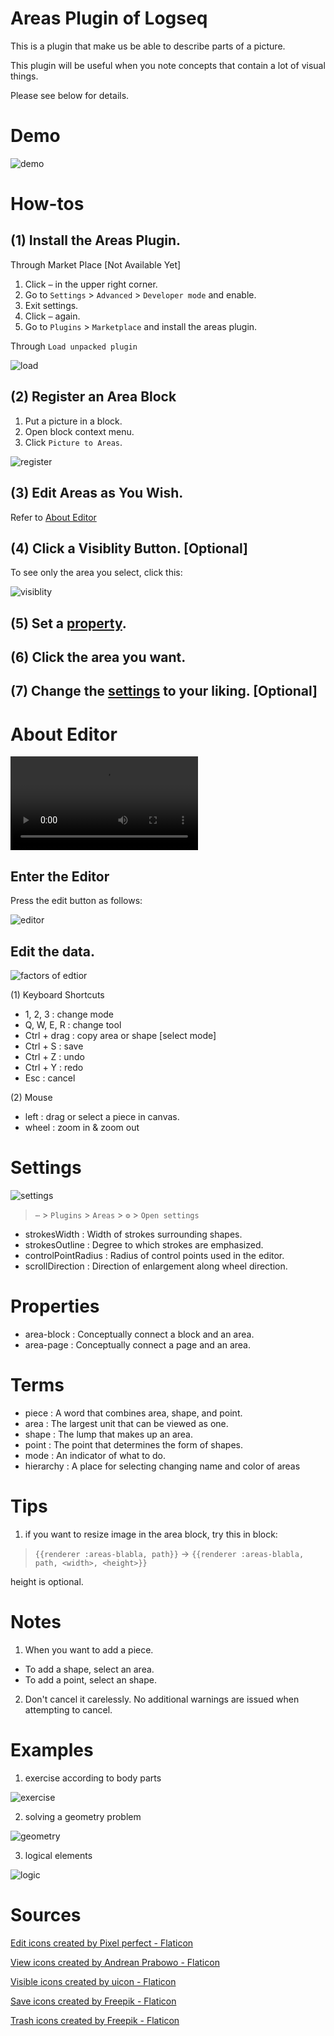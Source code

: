 # Areas Plugin of Logseq
This is a plugin that make us be able to describe parts of a picture.

This plugin will be useful when you note concepts that contain a lot of visual things.

Please see below for details.

# Demo

![demo](./images/demo.gif)

# How-tos
## (1) Install the Areas Plugin.
Through Market Place \[Not Available Yet\]

1. Click `⋯` in the upper right corner.
2. Go to `Settings` > `Advanced` > `Developer mode` and enable.
3. Exit settings.
4. Click `⋯` again.
5. Go to `Plugins` > `Marketplace` and install the areas plugin.

Through `Load unpacked plugin`

![load](./images/1.png)

## (2) Register an Area Block
1. Put a picture in a block.
2. Open block context menu.
3. Click `Picture to Areas`.

![register](./images/2.png)

## (3) Edit Areas as You Wish.
Refer to [About Editor](#about-editor)
## (4) Click a Visiblity Button. \[Optional\]
To see only the area you select, click this:

![visiblity](./images/3.png)

## (5) Set a [property](#properties).
## (6) Click the area you want.
## (7) Change the [settings](#settings) to your liking. \[Optional\]

# About Editor

![editor video](./videos/editor.mp4)

## Enter the Editor
Press the edit button as follows:

![editor](./images/4.png)

## Edit the data.

![factors of edtior](./images/5.png)

(1) Keyboard Shortcuts

+ 1, 2, 3 : change mode
+ Q, W, E, R : change tool
+ Ctrl + drag : copy area or shape \[select mode\]
+ Ctrl + S : save
+ Ctrl + Z : undo
+ Ctrl + Y : redo
+ Esc : cancel

(2) Mouse

+ left : drag or select a piece in canvas.
+ wheel : zoom in & zoom out

# Settings

![settings](./images/6.png)
> `⋯` > `Plugins` > `Areas` > `⚙️` > `Open settings`

+ strokesWidth : Width of strokes surrounding shapes.
+ strokesOutline : Degree to which strokes are emphasized.
+ controlPointRadius : Radius of control points used in the editor.
+ scrollDirection : Direction of enlargement along wheel direction.

# Properties
+ area-block : Conceptually connect a block and an area.
+ area-page : Conceptually connect a page and an area.

# Terms
+ piece : A word that combines area, shape, and point.
+ area : The largest unit that can be viewed as one.
+ shape : The lump that makes up an area.
+ point : The point that determines the form of shapes.
+ mode : An indicator of what to do.
+ hierarchy : A place for selecting changing name and color of areas

# Tips
1. if you want to resize image in the area block, try this in block:

> `{{renderer :areas-blabla, path}}` → `{{renderer :areas-blabla, path, <width>, <height>}}`

height is optional.

# Notes
1. When you want to add a piece.
+ To add a shape, select an area.
+ To add a point, select an shape.
2. Don't cancel it carelessly. No additional warnings are issued when attempting to cancel.

# Examples
1. exercise according to body parts

![exercise](./images/exercise.gif)

2. solving a geometry problem

![geometry](./images/geometry.gif)

3. logical elements

![logic](./images/logic.gif)

# Sources
<a href="https://www.flaticon.com/free-icons/edit" title="edit icons">Edit icons created by Pixel perfect - Flaticon</a>

<a href="https://www.flaticon.com/free-icons/view" title="view icons">View icons created by Andrean Prabowo - Flaticon</a>

<a href="https://www.flaticon.com/free-icons/visible" title="visible icons">Visible icons created by uicon - Flaticon</a>

<a href="https://www.flaticon.com/free-icons/save" title="save icons">Save icons created by Freepik - Flaticon</a>

<a href="https://www.flaticon.com/free-icons/trash" title="trash icons">Trash icons created by Freepik - Flaticon</a>
